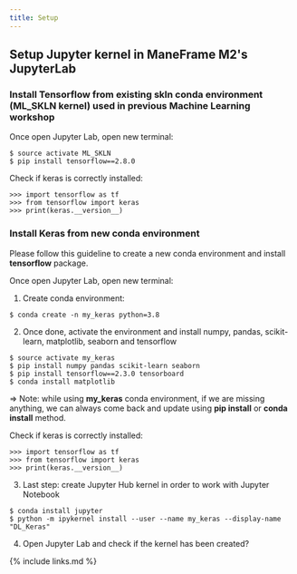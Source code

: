 ```yaml
---
title: Setup
---
```

Setup Jupyter kernel in ManeFrame M2's JupyterLab
---

### Install Tensorflow from existing skln conda environment (ML_SKLN kernel) used in previous Machine Learning workshop

Once open Jupyter Lab, open new terminal:

```
$ source activate ML_SKLN
$ pip install tensorflow==2.8.0
```

Check if keras is correctly installed:

```
>>> import tensorflow as tf
>>> from tensorflow import keras
>>> print(keras.__version__)
```

### Install Keras from new conda environment
Please follow this guideline to create a new conda environment and install **tensorflow** package.

Once open Jupyter Lab, open new terminal:

1. Create conda environment:

```
$ conda create -n my_keras python=3.8
```

2. Once done, activate the environment and install numpy, pandas, scikit-learn, matplotlib, seaborn and tensorflow


```
$ source activate my_keras
$ pip install numpy pandas scikit-learn seaborn
$ pip install tensorflow==2.3.0 tensorboard
$ conda install matplotlib 
```

=> Note: while using **my_keras** conda environment, if we are missing anything, we can always come back and update using **pip install**
or **conda install** method.

Check if keras is correctly installed:

```
>>> import tensorflow as tf
>>> from tensorflow import keras
>>> print(keras.__version__)
```

3. Last step: create Jupyter Hub kernel in order to work with Jupyter Notebook

```
$ conda install jupyter
$ python -m ipykernel install --user --name my_keras --display-name "DL_Keras"
```
4. Open Jupyter Lab and check if the kernel has been created?

{% include links.md %}

